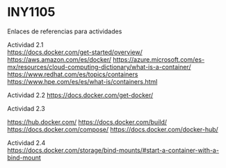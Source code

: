 # INY1105

Enlaces de referencias para actividades

Actividad 2.1  
https://docs.docker.com/get-started/overview/
https://aws.amazon.com/es/docker/
https://azure.microsoft.com/es-mx/resources/cloud-computing-dictionary/what-is-a-container/
https://www.redhat.com/es/topics/containers
https://www.hpe.com/es/es/what-is/containers.html

Actividad 2.2
https://docs.docker.com/get-docker/

Actividad 2.3

https://hub.docker.com/
https://docs.docker.com/build/
https://docs.docker.com/compose/
https://docs.docker.com/docker-hub/

Actividad 2.4  
https://docs.docker.com/storage/bind-mounts/#start-a-container-with-a-bind-mount
